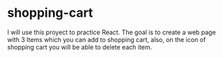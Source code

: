 # shopping-cart

I will use this proyect to practice React.
The goal is to create a web page with 3 Items which you can add to shopping cart, also, on the icon of shopping cart you will be able to delete each item.
